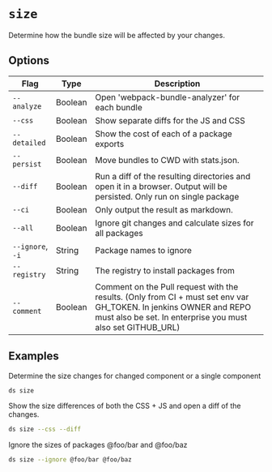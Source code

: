 # `size`

Determine how the bundle size will be affected by your changes.

## Options

| Flag | Type | Description |
| - | - | - |
| `--analyze` | Boolean | Open 'webpack-bundle-analyzer' for each bundle |
| `--css` | Boolean | Show separate diffs for the JS and CSS |
| `--detailed` | Boolean | Show the cost of each of a package exports |
| `--persist` | Boolean | Move bundles to CWD with stats.json. |
| `--diff` | Boolean | Run a diff of the resulting directories and open it in a browser. Output will be persisted. Only run on single package |
| `--ci` | Boolean | Only output the result as markdown. |
| `--all` | Boolean | Ignore git changes and calculate sizes for all packages |
| `--ignore`, `-i` | String | Package names to ignore |
| `--registry` | String | The registry to install packages from |
| `--comment` | Boolean | Comment on the Pull request with the results. (Only from CI + must set env var GH_TOKEN. In jenkins OWNER and REPO must also be set. In enterprise you must also set GITHUB_URL) |

## Examples

Determine the size changes for changed component or a single component

 ```sh
ds size
```

Show the size differences of both the CSS + JS and open a diff of the changes.

 ```sh
ds size --css --diff
```

Ignore the sizes of packages @foo/bar and @foo/baz

 ```sh
ds size --ignore @foo/bar @foo/baz
```

